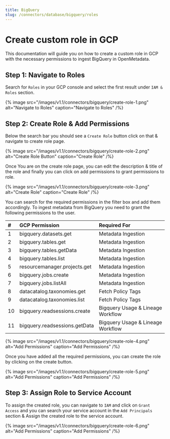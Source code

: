 ```yaml
---
title: BigQuery
slug: /connectors/database/bigquery/roles
---
```


# Create custom role in GCP

This documentation will guide you on how to create a custom role in GCP with the necessary permissions to ingest BigQuery in OpenMetadata.


## Step 1: Navigate to Roles

Search for `Roles` in your GCP console and select the first result under `IAM & Roles` section.

{% image
src="/images/v1.1/connectors/bigquery/create-role-1.png"
alt="Navigate to Roles"
caption="Navigate to Roles" /%}


## Step 2: Create Role & Add Permissions

Below the search bar you should see a `Create Role` button click on that & navigate to create role page.


{% image
src="/images/v1.1/connectors/bigquery/create-role-2.png"
alt="Create Role Button"
caption="Create Role" /%}



Once You are on the create role page, you can edit the description & title of the role and finally you can click on add permissions to grant permissions to role.

{% image
src="/images/v1.1/connectors/bigquery/create-role-3.png"
alt="Create Role"
caption="Create Role" /%}


You can search for the required permissions in the filter box and add them accordingly. To ingest metadata from BigQuery you need to grant the following permissions to the user.



| #   | GCP Permission                | Required For                      |
|:----|:------------------------------|:----------------------------------|
| 1   | bigquery.datasets.get         | Metadata Ingestion                |
| 2   | bigquery.tables.get           | Metadata Ingestion                |
| 3   | bigquery.tables.getData       | Metadata Ingestion                |
| 4   | bigquery.tables.list          | Metadata Ingestion                |
| 5   | resourcemanager.projects.get  | Metadata Ingestion                |
| 6   | bigquery.jobs.create          | Metadata Ingestion                |
| 7   | bigquery.jobs.listAll         | Metadata Ingestion                |
| 8   | datacatalog.taxonomies.get    | Fetch Policy Tags                 |
| 9   | datacatalog.taxonomies.list   | Fetch Policy Tags                 |
| 10  | bigquery.readsessions.create  | Bigquery Usage & Lineage Workflow |
| 11  | bigquery.readsessions.getData | Bigquery Usage & Lineage Workflow |

{% image
src="/images/v1.1/connectors/bigquery/create-role-4.png"
alt="Add Permissions"
caption="Add Permissions" /%}

Once you have added all the required permissions, you can create the role by clicking on the create button. 

{% image
src="/images/v1.1/connectors/bigquery/create-role-5.png"
alt="Add Permissions"
caption="Add Permissions" /%}


## Step 3: Assign Role to Service Account

To assign the created role, you can navigate to `IAM` and click on `Grant Access` and you can search your service account in the `Add Principals` section & Assign the created role to the service account.

{% image
src="/images/v1.1/connectors/bigquery/create-role-6.png"
alt="Add Permissions"
caption="Add Permissions" /%}
